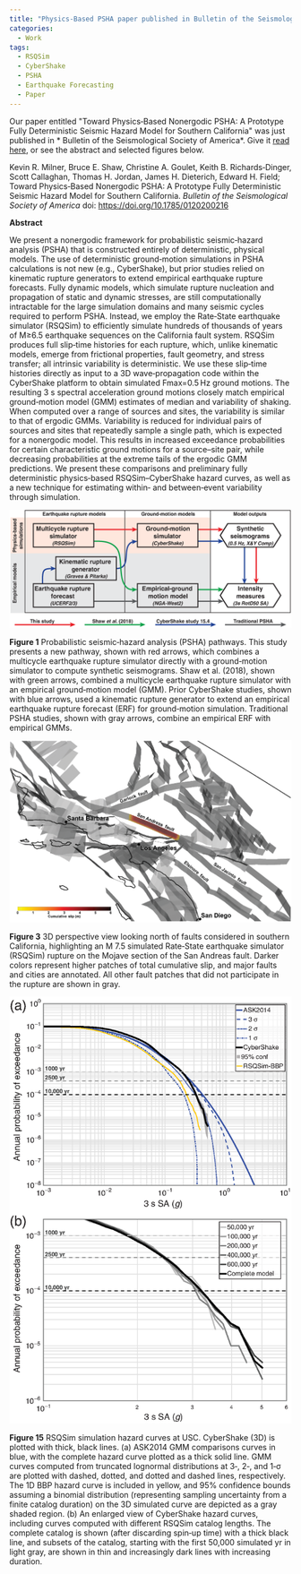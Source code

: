 ```yaml
---
title: "Physics-Based PSHA paper published in Bulletin of the Seismological Society of America"
categories:
  - Work
tags:
  - RSQSim
  - CyberShake
  - PSHA
  - Earthquake Forecasting
  - Paper
---
```


Our paper entitled "Toward Physics‐Based Nonergodic PSHA: A Prototype Fully Deterministic Seismic Hazard Model for Southern California" was just published in *
Bulletin of the Seismological Society of America*. Give it [read here](https://pubs.geoscienceworld.org/ssa/bssa/article/doi/10.1785/0120200216/593757/Toward-Physics-Based-Nonergodic-PSHA-A-Prototype), or see the abstract and selected figures below.

Kevin R. Milner, Bruce E. Shaw, Christine A. Goulet, Keith B. Richards‐Dinger, Scott Callaghan, Thomas H. Jordan, James H. Dieterich, Edward H. Field; Toward Physics‐Based Nonergodic PSHA: A Prototype Fully Deterministic Seismic Hazard Model for Southern California. *Bulletin of the Seismological Society of America* doi: https://doi.org/10.1785/0120200216

**Abstract**

We present a nonergodic framework for probabilistic seismic‐hazard analysis (PSHA) that is constructed entirely of deterministic, physical models. The use of deterministic ground‐motion simulations in PSHA calculations is not new (e.g., CyberShake), but prior studies relied on kinematic rupture generators to extend empirical earthquake rupture forecasts. Fully dynamic models, which simulate rupture nucleation and propagation of static and dynamic stresses, are still computationally intractable for the large simulation domains and many seismic cycles required to perform PSHA. Instead, we employ the Rate‐State earthquake simulator (RSQSim) to efficiently simulate hundreds of thousands of years of M≥6.5 earthquake sequences on the California fault system. RSQSim produces full slip‐time histories for each rupture, which, unlike kinematic models, emerge from frictional properties, fault geometry, and stress transfer; all intrinsic variability is deterministic. We use these slip‐time histories directly as input to a 3D wave‐propagation code within the CyberShake platform to obtain simulated Fmax=0.5 Hz ground motions. The resulting 3 s spectral acceleration ground motions closely match empirical ground‐motion model (GMM) estimates of median and variability of shaking. When computed over a range of sources and sites, the variability is similar to that of ergodic GMMs. Variability is reduced for individual pairs of sources and sites that repeatedly sample a single path, which is expected for a nonergodic model. This results in increased exceedance probabilities for certain characteristic ground motions for a source–site pair, while decreasing probabilities at the extreme tails of the ergodic GMM predictions. We present these comparisons and preliminary fully deterministic physics‐based RSQSim–CyberShake hazard curves, as well as a new technique for estimating within‐ and between‐event variability through simulation.

![Figure 1](/assets/images/0120200216fig1.png)

**Figure 1** Probabilistic seismic‐hazard analysis (PSHA) pathways. This study presents a new pathway, shown with red arrows, which combines a multicycle earthquake rupture simulator directly with a ground‐motion simulator to compute synthetic seismograms. Shaw et al. (2018), shown with green arrows, combined a multicycle earthquake rupture simulator with an empirical ground‐motion model (GMM). Prior CyberShake studies, shown with blue arrows, used a kinematic rupture generator to extend an empirical earthquake rupture forecast (ERF) for ground‐motion simulation. Traditional PSHA studies, shown with gray arrows, combine an empirical ERF with empirical GMMs.

![Figure 3](/assets/images/0120200216fig3.png)

**Figure 3** 3D perspective view looking north of faults considered in southern California, highlighting an M 7.5 simulated Rate‐State earthquake simulator (RSQSim) rupture on the Mojave section of the San Andreas fault. Darker colors represent higher patches of total cumulative slip, and major faults and cities are annotated. All other fault patches that did not participate in the rupture are shown in gray.

![Figure 15](/assets/images/0120200216fig15.png)

**Figure 15** RSQSim simulation hazard curves at USC. CyberShake (3D) is plotted with thick, black lines. (a) ASK2014 GMM comparisons curves in blue, with the complete hazard curve plotted as a thick solid line. GMM curves computed from truncated lognormal distributions at 3‐, 2‐, and 1‐σ are plotted with dashed, dotted, and dotted and dashed lines, respectively. The 1D BBP hazard curve is included in yellow, and 95% confidence bounds assuming a binomial distribution (representing sampling uncertainty from a finite catalog duration) on the 3D simulated curve are depicted as a gray shaded region. (b) An enlarged view of CyberShake hazard curves, including curves computed with different RSQSim catalog lengths. The complete catalog is shown (after discarding spin‐up time) with a thick black line, and subsets of the catalog, starting with the first 50,000 simulated yr in light gray, are shown in thin and increasingly dark lines with increasing duration.
